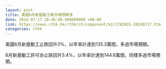 ```yaml
---
layout: post
title: 美國6月新屋動工較市場預期多
date: 2024-07-17 20:46:00.000000000 +08:00
link: https://news.rthk.hk/rthk/ch/component/k2/1762015-20240717.htm
categories: rthk
---
```


美國6月新屋動工止跌回升3%，以年率計達到135.3萬間，多過市場預期。

6月新屋動工許可亦止跌回升3.4%，以年率計達到144.6萬間，同樣多過市場預期。
